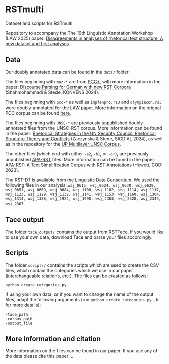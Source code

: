 # RSTmulti

Dataset and scripts for RSTmulti

Repository to accompany the The 19th Linguistic Annotation Workshop (LAW 2025) paper: [Disagreements in analyses of rhetorical text structure: A new dataset and first analyses](https://aclanthology.org/)

## Data

Our doubly annotated data can be found in the `data/` folder.

The files beginning with `maz-*` are from [PCC*](https://github.com/mohamadi-sara20/pcc/tree/main/double-annotated), with more information in the paper: [Discourse Parsing for German with new RST Corpora](https://aclanthology.org/2024.konvens-main.7/) (Shahmohammadi & Stede, KONVENS 2024).

The files beginning with `pcc-*` as well as `impfenpro.rs3` and `olympiacon.rs3` were doubly-annotated for the LAW paper. More information on the orignal PCC corpus can be found [here](https://angcl.ling.uni-potsdam.de/resources/pcc.html).

The files beginning with `UNSC-*` are previously unpublished doubly-annotated files from the UNSC-RST corpus. More information can be found in the paper: [Rhetorical Strategies in the UN Security Council: Rhetorical Structure Theory and Conflicts](https://aclanthology.org/2024.sigdial-1.2/) (Zaczynska & Stede, SIGDIAL 2024), as well as in the repository for the [UP Multilayer UNSC Corpus](https://github.com/discourse-lab/UMUC/tree/main).

The other files (which end with either `-a2`, `-b1`, or `-or`), are previously unpublished [APA-RST](https://github.com/fhewett/apa-rst) files. More information can be found in the paper: [APA-RST: A Text Simplification Corpus with RST Annotations](https://aclanthology.org/2023.codi-1.23/) (Hewett, CODI 2023).

The RST-DT is available from the [Linguistic Data Consortium](https://catalog.ldc.upenn.edu/LDC2002T07). We used the following files in our analysis: `wsj_0615, wsj_0624, wsj_0630, wsj_0639, wsj_0651, wsj_0669, wsj_0684, wsj_1100, wsj_1102, wsj_1114, wsj_1117, wsj_1123, wsj_1129, wsj_1132, wsj_1141, wsj_1153, wsj_1168, wsj_1304, wsj_1314, wsj_1358, wsj_1924, wsj_1998, wsj_2303, wsj_2328, wsj_2349, wsj_2367`.

## Tace output

The folder `tace_output/` contains the output from [RSTTace](https://github.com/tkutschbach/RST-Tace).
If you would like to use your own data, download Tace and parse your files accordingly.

## Scripts

The folder `scripts/` contains the scripts which are used to create the CSV files, which contain the categories which we use in our paper (interchangeable relations, etc.).
The files can be created as follows:
```
python create_categories.py 
```
If using your own data, or if you want to change the name of the output files, adapt the following arguments (run `python create_categories.py -h` for more details):
```
-tace_path
-corpus_path
-output_file
```



## More information and citation

More information on the files can be found in our paper. If you use any of the data please cite this paper:
...



